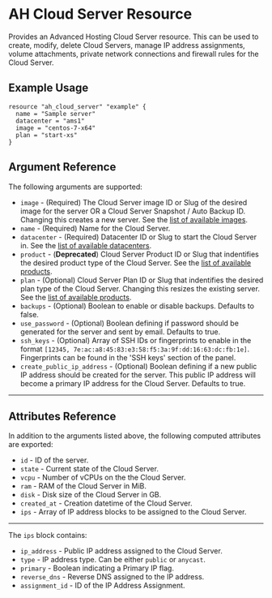 # AH Cloud Server Resource

Provides an Advanced Hosting Cloud Server resource. This can be used to create, modify, delete Cloud Servers, manage IP address assignments, volume attachments, private network connections and firewall rules for the Cloud Server.

## Example Usage

```hcl
resource "ah_cloud_server" "example" {
  name = "Sample server"
  datacenter = "ams1"
  image = "centos-7-x64"
  plan = "start-xs"
}
```

## Argument Reference

The following arguments are supported:

* `image` - (Required) The Cloud Server image ID or Slug of the desired image for the server OR a Cloud Server Snapshot / Auto Backup ID. Changing this creates a new server. See the [list of available images](https://websa.advancedhosting.com/slugs).
* `name` - (Required) Name for the Cloud Server.
* `datacenter` - (Required) Datacenter ID or Slug to start the Cloud Server in. See the [list of available datacenters](https://websa.advancedhosting.com/slugs).
* `product` - (**Deprecated**) Cloud Server Product ID or Slug that indentifies the desired product type of the Cloud Server. See the [list of available products](https://websa.advancedhosting.com/slugs).
* `plan` - (Optional) Cloud Server Plan ID or Slug that indentifies the desired plan type of the Cloud Server. Changing this resizes the existing server. See the [list of available products](https://websa.advancedhosting.com/slugs).
* `backups` - (Optional) Boolean to enable or disable backups. Defaults to false.
* `use_password` - (Optional) Boolean defining if password should be generated for the server and sent by email. Defaults to true.
* `ssh_keys` - (Optional) Array of SSH IDs or fingerprints to enable in
   the format `[12345, 7e:ac:a8:45:83:e3:58:f5:3a:9f:dd:16:63:dc:fb:1e]`. Fingerprints can be found in the 'SSH keys' section of the panel.
* `create_public_ip_address` - (Optional) Boolean defining if a new public IP address should be created for the server. This public IP address will become a primary IP address for the Cloud Server. Defaults to true.

---

## Attributes Reference

In addition to the arguments listed above, the following computed attributes are exported:

* `id` - ID of the server.
* `state` - Current state of the Cloud Server.
* `vcpu` - Number of vCPUs on the the Cloud Server.
* `ram` - RAM of the Cloud Server in MiB.
* `disk` - Disk size of the Cloud Server in GB.
* `created_at` - Creation datetime of the Cloud Server.
* `ips` -  Array of IP address blocks to be assigned to the Cloud Server.

---

The `ips` block contains:
* `ip_address` - Public IP address assigned to the Cloud Server.
* `type` - IP address type. Can be either `public` or `anycast`.
* `primary` - Boolean indicating a Primary IP flag.
* `reverse_dns` - Reverse DNS assigned to the IP address.
* `assignment_id` - ID of the IP Address Assignment.
